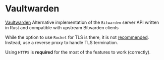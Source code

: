 # Vaultwarden

[Vaultwarden](https://github.com/dani-garcia/vaultwarden) Alternative implementation of the `Bitwarden` server API written in Rust and compatible with upstream Bitwarden clients

While the option to use `Rocket` for TLS is there, it is not
[recommended](https://github.com/dani-garcia/vaultwarden/wiki/Enabling-HTTPS#via-rocket).
Instead, use a reverse proxy to handle TLS termination.

Using `HTTPS` is **required** for the most of the features to work (correctly).
